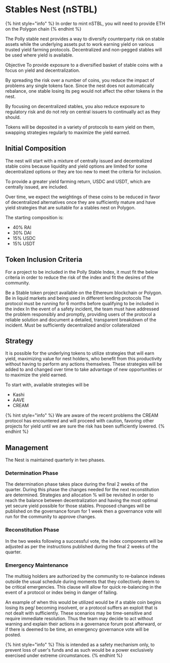# Stables  Nest (nSTBL)

{% hint style="info" %}
In order to mint nSTBL, you will need to provide ETH on the Polygon chain
{% endhint %}

The Polly stable nest provides a way to diversify counterparty risk on stable assets while the underlying assets put to work earning yield on various trusted yield farming protocols. Decentralized and non-pegged stables will be used where yield is available.

Objective To provide exposure to a diversified basket of stable coins with a focus on yield and decentralization.

By spreading the risk over a number of coins, you reduce the impact of problems any single tokens face. Since the nest does not automatically rebalance, one stable losing its peg would not affect the other tokens in the nest.

By focusing on decentralized stables, you also reduce exposure to regulatory risk and do not rely on central issuers to continually act as they should.

Tokens will be deposited in a variety of protocols to earn yield on them, swapping strategies regularly to maximize the yield earned.

## Initial Composition

The nest will start with a mixture of centrally issued and decentralized stable coins because liquidity and yield options are limited for some decentralized options or they are too new to meet the criteria for inclusion.&#x20;

To provide a greater yield farming return, USDC and USDT, which are centrally issued, are included.

Over time, we expect the weightings of these coins to be reduced in favor of decentralized alternatives once they are sufficiently mature and have yield strategies that are suitable for a stables nest on Polygon.

The starting composition is:

* 40% RAI
* 30% DAI
* 15% USDC
* 15% USDT

## Token Inclusion Criteria&#x20;

For a project to be included in the Polly Stable Index, it must fit the below criteria in order to reduce the risk of the index and fit the desires of the community.

Be a Stable token project available on the Ethereum blockchain or Polygon. Be in liquid markets and being used in different lending protocols The protocol must be running for 6 months before qualifying to be included in the index In the event of a safety incident, the team must have addressed the problem responsibly and promptly, providing users of the protocol a reliable solution and document a detailed, transparent breakdown of the incident. Must be sufficiently decentralized and/or collateralized

## Strategy&#x20;

It is possible for the underlying tokens to utilize strategies that will earn yield, maximizing value for nest holders, who benefit from this productivity without having to perform any actions themselves. These strategies will be added to and changed over time to take advantage of new opportunities or to maximize the yield earned.&#x20;

To start with, available strategies will be&#x20;

* Kashi
* AAVE
* CREAM

{% hint style="info" %}
We are aware of the recent problems the CREAM protocol has encountered and will proceed with caution, favoring other projects for yield until we are sure the risk has been sufficiently lowered.
{% endhint %}

## Management&#x20;

The Nest is maintained quarterly in two phases.

### Determination Phase

The determination phase takes place during the final 2 weeks of the quarter. During this phase the changes needed for the next reconstitution are determined. Strategies and allocation % will be revisited in order to reach the balance between decentralization and having the most optimal yet secure yield possible for those stables. Proposed changes will be published on the governance forum for 1 week then a governance vote will run for the community to approve changes.&#x20;

### Reconstitution Phase

In the two weeks following a successful vote, the index components will be adjusted as per the instructions published during the final 2 weeks of the quarter.&#x20;

### Emergency Maintenance

The multisig holders are authorized by the community to re-balance indexes outside the usual schedule during moments that they collectively deem to be critical emergencies. This clause will allow for quick re-balancing in the event of a protocol or index being in danger of failing.

An example of when this would be utilized would be if a stable coin begins losing its peg/ becoming insolvent, or a protocol suffers an exploit that is not dealt with sufficiently. These scenarios may be time-sensitive and require immediate resolution. Thus the team may decide to act without warning and explain their actions in a governance forum post afterward, or if there is deemed to be time, an emergency governance vote will be posted.

{% hint style="info" %}
This is intended as a safety mechanism only, to prevent loss of user's funds and as such would be a power exclusively exercised under extreme circumstances.
{% endhint %}

